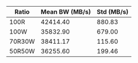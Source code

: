 | Ratio | Mean BW (MB/s) | Std (MB/s) |
|-------|-----------------|------------|
| 100R | 42414.40 | 880.83 |
| 100W | 35832.90 | 679.00 |
| 70R30W | 38411.17 | 115.60 |
| 50R50W | 36255.60 | 199.46 |
